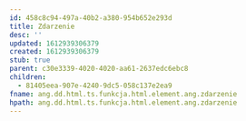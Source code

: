 ```yaml
---
id: 458c8c94-497a-40b2-a380-954b652e293d
title: Zdarzenie
desc: ''
updated: 1612939306379
created: 1612939306379
stub: true
parent: c30e3339-4020-4020-aa61-2637edc6ebc8
children:
  - 81405eea-907e-4240-9dc5-058c137e2ea9
fname: ang.dd.html.ts.funkcja.html.element.ang.zdarzenie
hpath: ang.dd.html.ts.funkcja.html.element.ang.zdarzenie
---
```



